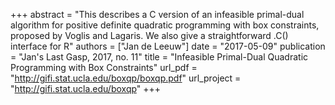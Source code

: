 +++
abstract = "This describes a C version of an infeasible primal-dual algorithm for positive definite quadratic programming with box constraints, proposed by Voglis and Lagaris. We also give a straightforward .C() interface for R"
authors = ["Jan de Leeuw"]
date = "2017-05-09"
publication = "Jan's Last Gasp, 2017, no. 11"
title = "Infeasible Primal-Dual Quadratic Programming with Box Constraints"
url_pdf = "http://gifi.stat.ucla.edu/boxqp/boxqp.pdf"
url_project = "http://gifi.stat.ucla.edu/boxqp"
+++

